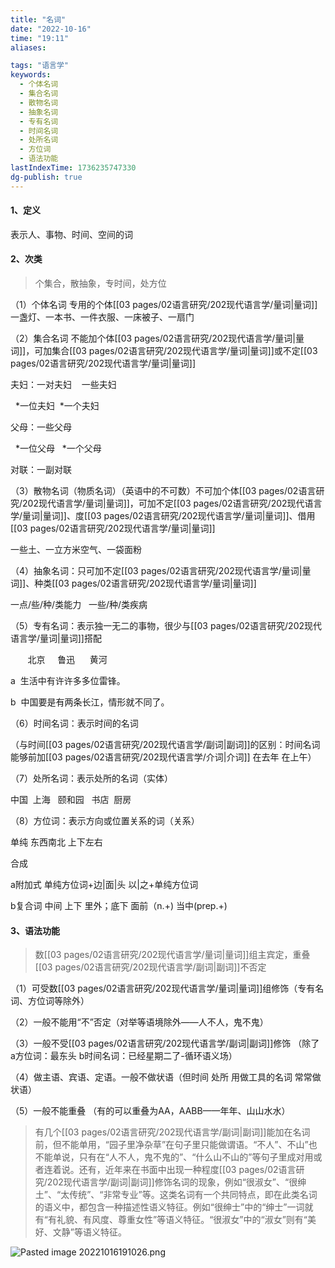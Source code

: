 ```yaml
---
title: "名词"
date: "2022-10-16"
time: "19:11"
aliases:

tags: "语言学"
keywords:
  - 个体名词
  - 集合名词
  - 散物名词
  - 抽象名词
  - 专有名词
  - 时间名词
  - 处所名词
  - 方位词
  - 语法功能
lastIndexTime: 1736235747330
dg-publish: true
---
```


#### 1、定义

表示人、事物、时间、空间的词

#### 2、次类
> 个集合，散抽象，专时间，处方位

（1）个体名词 专用的个体[[03 pages/02语言研究/202现代语言学/量词\|量词]] 一盏灯、一本书、一件衣服、一床被子、一扇门

（2）集合名词 不能加个体[[03 pages/02语言研究/202现代语言学/量词\|量词]]，可加集合[[03 pages/02语言研究/202现代语言学/量词\|量词]]或不定[[03 pages/02语言研究/202现代语言学/量词\|量词]]

夫妇：一对夫妇    一些夫妇 

  *一位夫妇  *一个夫妇

父母：一些父母 

  *一位父母   *一个父母

对联：一副对联

（3）散物名词（物质名词）（英语中的不可数）不可加个体[[03 pages/02语言研究/202现代语言学/量词\|量词]]，可加不定[[03 pages/02语言研究/202现代语言学/量词\|量词]]、度[[03 pages/02语言研究/202现代语言学/量词\|量词]]、借用[[03 pages/02语言研究/202现代语言学/量词\|量词]]

一些土、一立方米空气、一袋面粉

（4）抽象名词：只可加不定[[03 pages/02语言研究/202现代语言学/量词\|量词]]、种类[[03 pages/02语言研究/202现代语言学/量词\|量词]]

一点/些/种/类能力   一些/种/类疾病

（5）专有名词：表示独一无二的事物，很少与[[03 pages/02语言研究/202现代语言学/量词\|量词]]搭配

       北京     鲁迅      黄河

a  生活中有许许多多位雷锋。

b  中国要是有两条长江，情形就不同了。

（6）时间名词：表示时间的名词

（与时间[[03 pages/02语言研究/202现代语言学/副词\|副词]]的区别：时间名词能够前加[[03 pages/02语言研究/202现代语言学/介词\|介词]] 在去年 在上午）

（7）处所名词：表示处所的名词（实体）

中国  上海   颐和园   书店  厨房

（8）方位词：表示方向或位置关系的词（关系）

单纯 东西南北 上下左右

合成

a附加式 单纯方位词+边|面|头 以|之+单纯方位词

b复合词 中间 上下 里外；底下 面前（n.+) 当中(prep.+)

#### 3、语法功能
> 数[[03 pages/02语言研究/202现代语言学/量词\|量词]]组主宾定，重叠[[03 pages/02语言研究/202现代语言学/副词\|副词]]不否定

（1）可受数[[03 pages/02语言研究/202现代语言学/量词\|量词]]组修饰（专有名词、方位词等除外）

（2）一般不能用“不”否定（对举等语境除外——人不人，鬼不鬼）

（3）一般不受[[03 pages/02语言研究/202现代语言学/副词\|副词]]修饰 （除了 a方位词：最东头 b时间名词：已经星期二了-循环语义场）

（4）做主语、宾语、定语。一般不做状语（但时间 处所 用做工具的名词 常常做状语）

（5）一般不能重叠 （有的可以重叠为AA，AABB——年年、山山水水）

> 有几个[[03 pages/02语言研究/202现代语言学/副词\|副词]]能加在名词前，但不能单用，“园子里净杂草”在句子里只能做谓语。“不人”、不山”也不能单说，只有在“人不人，鬼不鬼的”、“什么山不山的”等句子里成对用或者连着说。还有，近年来在书面中出现一种程度[[03 pages/02语言研究/202现代语言学/副词\|副词]]修饰名词的现象，例如“很淑女”、“很绅土”、“太传统”、“非常专业”等。这类名词有一个共同特点，即在此类名词的语义中，都包含一种描述性语义特征。例如“很绅士”中的“绅士”一词就有“有礼貌、有风度、尊重女性”等语义特征。“很淑女”中的“淑女”则有“美好、文静”等语义特征。


![Pasted image 20221016191026.png](/img/user/09%20settings/Z%20attachment/Pasted%20image%2020221016191026.png)